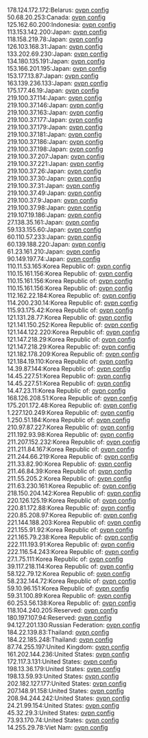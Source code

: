 178.124.172.172:Belarus: [ovpn config](vpn/178_124_172_172.ovpn)  
50.68.20.253:Canada: [ovpn config](vpn/50_68_20_253.ovpn)  
125.162.60.200:Indonesia: [ovpn config](vpn/125_162_60_200.ovpn)  
113.153.142.200:Japan: [ovpn config](vpn/113_153_142_200.ovpn)  
118.158.219.78:Japan: [ovpn config](vpn/118_158_219_78.ovpn)  
126.103.168.31:Japan: [ovpn config](vpn/126_103_168_31.ovpn)  
133.202.69.230:Japan: [ovpn config](vpn/133_202_69_230.ovpn)  
134.180.135.191:Japan: [ovpn config](vpn/134_180_135_191.ovpn)  
153.166.201.195:Japan: [ovpn config](vpn/153_166_201_195.ovpn)  
153.177.13.87:Japan: [ovpn config](vpn/153_177_13_87.ovpn)  
163.139.236.133:Japan: [ovpn config](vpn/163_139_236_133.ovpn)  
175.177.46.19:Japan: [ovpn config](vpn/175_177_46_19.ovpn)  
219.100.37.114:Japan: [ovpn config](vpn/219_100_37_114.ovpn)  
219.100.37.146:Japan: [ovpn config](vpn/219_100_37_146.ovpn)  
219.100.37.163:Japan: [ovpn config](vpn/219_100_37_163.ovpn)  
219.100.37.177:Japan: [ovpn config](vpn/219_100_37_177.ovpn)  
219.100.37.179:Japan: [ovpn config](vpn/219_100_37_179.ovpn)  
219.100.37.181:Japan: [ovpn config](vpn/219_100_37_181.ovpn)  
219.100.37.186:Japan: [ovpn config](vpn/219_100_37_186.ovpn)  
219.100.37.198:Japan: [ovpn config](vpn/219_100_37_198.ovpn)  
219.100.37.207:Japan: [ovpn config](vpn/219_100_37_207.ovpn)  
219.100.37.221:Japan: [ovpn config](vpn/219_100_37_221.ovpn)  
219.100.37.26:Japan: [ovpn config](vpn/219_100_37_26.ovpn)  
219.100.37.30:Japan: [ovpn config](vpn/219_100_37_30.ovpn)  
219.100.37.31:Japan: [ovpn config](vpn/219_100_37_31.ovpn)  
219.100.37.49:Japan: [ovpn config](vpn/219_100_37_49.ovpn)  
219.100.37.9:Japan: [ovpn config](vpn/219_100_37_9.ovpn)  
219.100.37.98:Japan: [ovpn config](vpn/219_100_37_98.ovpn)  
219.107.19.186:Japan: [ovpn config](vpn/219_107_19_186.ovpn)  
27.138.35.161:Japan: [ovpn config](vpn/27_138_35_161.ovpn)  
59.133.155.60:Japan: [ovpn config](vpn/59_133_155_60.ovpn)  
60.110.57.233:Japan: [ovpn config](vpn/60_110_57_233.ovpn)  
60.139.188.220:Japan: [ovpn config](vpn/60_139_188_220.ovpn)  
61.23.161.210:Japan: [ovpn config](vpn/61_23_161_210.ovpn)  
90.149.197.74:Japan: [ovpn config](vpn/90_149_197_74.ovpn)  
110.11.53.165:Korea Republic of: [ovpn config](vpn/110_11_53_165.ovpn)  
110.15.161.156:Korea Republic of: [ovpn config](vpn/110_15_161_156.ovpn)  
110.15.161.156:Korea Republic of: [ovpn config](vpn/110_15_161_156.ovpn)  
110.15.161.156:Korea Republic of: [ovpn config](vpn/110_15_161_156.ovpn)  
112.162.22.184:Korea Republic of: [ovpn config](vpn/112_162_22_184.ovpn)  
114.200.230.14:Korea Republic of: [ovpn config](vpn/114_200_230_14.ovpn)  
115.93.175.42:Korea Republic of: [ovpn config](vpn/115_93_175_42.ovpn)  
121.131.28.77:Korea Republic of: [ovpn config](vpn/121_131_28_77.ovpn)  
121.141.150.252:Korea Republic of: [ovpn config](vpn/121_141_150_252.ovpn)  
121.144.122.220:Korea Republic of: [ovpn config](vpn/121_144_122_220.ovpn)  
121.147.218.29:Korea Republic of: [ovpn config](vpn/121_147_218_29.ovpn)  
121.147.218.29:Korea Republic of: [ovpn config](vpn/121_147_218_29.ovpn)  
121.182.178.209:Korea Republic of: [ovpn config](vpn/121_182_178_209.ovpn)  
121.184.19.110:Korea Republic of: [ovpn config](vpn/121_184_19_110.ovpn)  
14.39.87.144:Korea Republic of: [ovpn config](vpn/14_39_87_144.ovpn)  
14.45.227.51:Korea Republic of: [ovpn config](vpn/14_45_227_51.ovpn)  
14.45.227.51:Korea Republic of: [ovpn config](vpn/14_45_227_51.ovpn)  
14.47.23.11:Korea Republic of: [ovpn config](vpn/14_47_23_11.ovpn)  
168.126.208.51:Korea Republic of: [ovpn config](vpn/168_126_208_51.ovpn)  
175.201.172.48:Korea Republic of: [ovpn config](vpn/175_201_172_48.ovpn)  
1.227.120.249:Korea Republic of: [ovpn config](vpn/1_227_120_249.ovpn)  
1.250.51.184:Korea Republic of: [ovpn config](vpn/1_250_51_184.ovpn)  
210.97.87.227:Korea Republic of: [ovpn config](vpn/210_97_87_227.ovpn)  
211.192.93.98:Korea Republic of: [ovpn config](vpn/211_192_93_98.ovpn)  
211.207.152.232:Korea Republic of: [ovpn config](vpn/211_207_152_232.ovpn)  
211.211.84.167:Korea Republic of: [ovpn config](vpn/211_211_84_167.ovpn)  
211.244.66.219:Korea Republic of: [ovpn config](vpn/211_244_66_219.ovpn)  
211.33.82.90:Korea Republic of: [ovpn config](vpn/211_33_82_90.ovpn)  
211.46.84.39:Korea Republic of: [ovpn config](vpn/211_46_84_39.ovpn)  
211.55.205.2:Korea Republic of: [ovpn config](vpn/211_55_205_2.ovpn)  
211.63.230.161:Korea Republic of: [ovpn config](vpn/211_63_230_161.ovpn)  
218.150.204.142:Korea Republic of: [ovpn config](vpn/218_150_204_142.ovpn)  
220.126.125.19:Korea Republic of: [ovpn config](vpn/220_126_125_19.ovpn)  
220.81.172.88:Korea Republic of: [ovpn config](vpn/220_81_172_88.ovpn)  
220.85.208.97:Korea Republic of: [ovpn config](vpn/220_85_208_97.ovpn)  
221.144.188.203:Korea Republic of: [ovpn config](vpn/221_144_188_203.ovpn)  
221.155.91.92:Korea Republic of: [ovpn config](vpn/221_155_91_92.ovpn)  
221.165.79.238:Korea Republic of: [ovpn config](vpn/221_165_79_238.ovpn)  
222.111.193.91:Korea Republic of: [ovpn config](vpn/222_111_193_91.ovpn)  
222.116.54.243:Korea Republic of: [ovpn config](vpn/222_116_54_243.ovpn)  
27.1.75.111:Korea Republic of: [ovpn config](vpn/27_1_75_111.ovpn)  
39.117.218.114:Korea Republic of: [ovpn config](vpn/39_117_218_114.ovpn)  
58.122.79.12:Korea Republic of: [ovpn config](vpn/58_122_79_12.ovpn)  
58.232.144.72:Korea Republic of: [ovpn config](vpn/58_232_144_72.ovpn)  
59.10.96.151:Korea Republic of: [ovpn config](vpn/59_10_96_151.ovpn)  
59.31.100.89:Korea Republic of: [ovpn config](vpn/59_31_100_89.ovpn)  
60.253.56.138:Korea Republic of: [ovpn config](vpn/60_253_56_138.ovpn)  
118.104.240.205:Reserved: [ovpn config](vpn/118_104_240_205.ovpn)  
180.197.107.94:Reserved: [ovpn config](vpn/180_197_107_94.ovpn)  
94.127.201.130:Russian Federation: [ovpn config](vpn/94_127_201_130.ovpn)  
184.22.139.83:Thailand: [ovpn config](vpn/184_22_139_83.ovpn)  
184.22.185.248:Thailand: [ovpn config](vpn/184_22_185_248.ovpn)  
87.74.255.197:United Kingdom: [ovpn config](vpn/87_74_255_197.ovpn)  
161.202.144.236:United States: [ovpn config](vpn/161_202_144_236.ovpn)  
172.117.3.131:United States: [ovpn config](vpn/172_117_3_131.ovpn)  
198.13.36.179:United States: [ovpn config](vpn/198_13_36_179.ovpn)  
198.13.59.93:United States: [ovpn config](vpn/198_13_59_93.ovpn)  
202.182.127.177:United States: [ovpn config](vpn/202_182_127_177.ovpn)  
207.148.91.158:United States: [ovpn config](vpn/207_148_91_158.ovpn)  
208.94.244.242:United States: [ovpn config](vpn/208_94_244_242.ovpn)  
24.21.99.154:United States: [ovpn config](vpn/24_21_99_154.ovpn)  
45.32.29.3:United States: [ovpn config](vpn/45_32_29_3.ovpn)  
73.93.170.74:United States: [ovpn config](vpn/73_93_170_74.ovpn)  
14.255.29.78:Viet Nam: [ovpn config](vpn/14_255_29_78.ovpn)  
